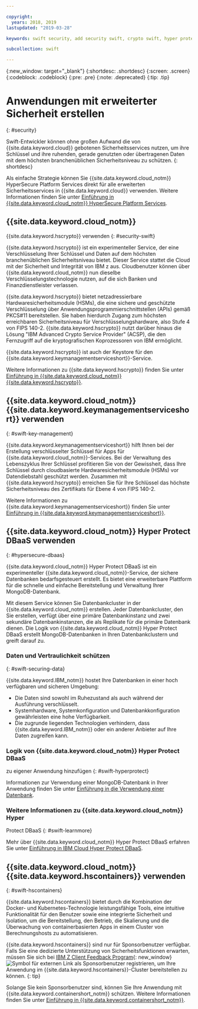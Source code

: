 ```yaml
---

copyright:
  years: 2018, 2019
lastupdated: "2019-03-28"

keywords: swift security, add security swift, crypto swift, hyper protect swift, ios hyper protect, dbaas swift, swift key management, swift advanced security

subcollection: swift

---
```


{:new_window: target="_blank"}
{:shortdesc: .shortdesc}
{:screen: .screen}
{:codeblock: .codeblock}
{:pre: .pre}
{:note: .deprecated}
{:tip: .tip} 

# Anwendungen mit erweiterter Sicherheit erstellen
{: #security}

Swift-Entwickler können ohne großen Aufwand die von
{{site.data.keyword.cloud}} gebotenen Sicherheitsservices nutzen, um
ihre Schlüssel und ihre ruhenden, gerade genutzten oder übertragenen Daten mit
dem höchsten branchenüblichen Sicherheitsniveau zu schützen.
{: shortdesc}

Als einfache Strategie können Sie
{{site.data.keyword.cloud_notm}} HyperSecure Platform Services direkt für
alle erweiterten Sicherheitsservices in {{site.data.keyword.cloud}}
verwenden. Weitere Informationen finden Sie unter [Einführung in {{site.data.keyword.cloud_notm}} HyperSecure Platform Services](/docs/services/hypersecure-platform/index.html#getting-started-with-ibm-cloud-hyper-protect-developer-starter-kits).

## {{site.data.keyword.cloud_notm}}
{{site.data.keyword.hscrypto}} verwenden
{: #security-swift}

{{site.data.keyword.hscrypto}} ist ein experimenteller Service,
der eine Verschlüsselung Ihrer Schlüssel und Daten auf dem höchsten
branchenüblichen Sicherheitsniveau bietet. Dieser Service stattet die Cloud mit
der Sicherheit und Integrität von IBM z aus. Cloudbenutzer können über
{{site.data.keyword.cloud_notm}} nun dieselbe
Verschlüsselungstechnologie nutzen, auf die sich Banken und
Finanzdienstleister verlassen.

{{site.data.keyword.hscrypto}} bietet netzadressierbare
Hardwaresicherheitsmodule (HSMs), die eine sichere und geschützte
Verschlüsselung über Anwendungsprogrammierschnittstellen (APIs) gemäß PKCS#11
bereitstellen. Sie haben hierdurch Zugang zum höchsten erreichbaren
Sicherheitsniveau für Verschlüsselungshardware, also Stufe 4 von FIPS 140-2.
{{site.data.keyword.hscrypto}} nutzt darüber hinaus die Lösung
"IBM Advanced Crypto Service Provider" (ACSP), die den Fernzugriff auf die kryptografischen
Koprozessoren von IBM ermöglicht.

{{site.data.keyword.hscrypto}} ist auch der Keystore für den
{{site.data.keyword.keymanagementserviceshort}}-Service.

Weitere Informationen zu {{site.data.keyword.hscrypto}} finden Sie unter [Einführung in {{site.data.keyword.cloud_notm}} {{site.data.keyword.hscrypto}}](/docs/services/hs-crypto?topic=hs-crypto-get-started#get-started).

## {{site.data.keyword.cloud_notm}} {{site.data.keyword.keymanagementserviceshort}} verwenden
{: #swift-key-management}

{{site.data.keyword.keymanagementserviceshort}} hilft Ihnen bei
der Erstellung verschlüsselter Schlüssel für Apps für
{{site.data.keyword.cloud_notm}}-Services. Bei der Verwaltung des
Lebenszyklus Ihrer Schlüssel profitieren Sie von der Gewissheit, dass Ihre
Schlüssel durch cloudbasierte Hardwaresicherheitsmodule (HSMs) vor
Datendiebstahl geschützt werden. Zusammen mit
{{site.data.keyword.hscrypto}} erreichen Sie für Ihre Schlüssel das
höchste Sicherheitsniveau des Zertifikats für Ebene 4 von FIPS 140-2.

Weitere Informationen zu {{site.data.keyword.keymanagementserviceshort}} finden Sie unter [Einführung in {{site.data.keyword.keymanagementserviceshort}}](/docs/services/key-protect?topic=key-protect-getting-started-tutorial#getting-started-tutorial).

## {{site.data.keyword.cloud_notm}} Hyper Protect DBaaS verwenden
{: #hypersecure-dbaas}

{{site.data.keyword.cloud_notm}} Hyper Protect DBaaS ist ein
experimenteller {{site.data.keyword.cloud_notm}}-Service, der sichere
Datenbanken bedarfsgesteuert erstellt. Es bietet eine erweiterbare
Plattform für die schnelle und einfache Bereitstellung und
Verwaltung Ihrer MongoDB-Datenbank.

Mit diesem Service können Sie Datenbankcluster in der
{{site.data.keyword.cloud_notm}} erstellen. Jeder Datenbankcluster, den
Sie erstellen, verfügt über eine primäre Datenbankinstanz und zwei sekundäre
Datenbankinstanzen, die als Replikate für die primäre Datenbank dienen. Die
Logik von
{{site.data.keyword.cloud_notm}} Hyper Protect DBaaS erstellt
MongoDB-Datenbanken in Ihren Datenbankclustern und greift darauf zu.

### Daten und Vertraulichkeit schützen
{: #swift-securing-data}

{{site.data.keyword.IBM_notm}} hostet Ihre Datenbanken in einer
hoch verfügbaren und sicheren Umgebung:
 * Die Daten sind sowohl im Ruhezustand als auch während der
Ausführung verschlüsselt.
 * Systemhardware, Systemkonfiguration und Datenbankkonfiguration
gewährleisten eine hohe Verfügbarkeit.
 * Die zugrunde liegenden Technologien verhindern, dass
{{site.data.keyword.IBM_notm}} oder ein anderer Anbieter auf Ihre
Daten zugreifen kann.

### Logik von {{site.data.keyword.cloud_notm}} Hyper Protect DBaaS
zu eigener Anwendung hinzufügen
{: #swift-hyperprotect}

Informationen zur Verwendung einer MongoDB-Datenbank in Ihrer Anwendung finden Sie unter [Einführung in die Verwendung einer Datenbank](/docs/swift/hypersecure_dbaas?topic=swift-create-database-cluster#creating-a-highly-available-and-secure-database).  

### Weitere Informationen zu {{site.data.keyword.cloud_notm}} Hyper
Protect DBaaS
{: #swift-learnmore}

Mehr über {{site.data.keyword.cloud_notm}} Hyper Protect DBaaS erfahren Sie unter [Einführung in IBM Cloud Hyper Protect DBaaS](/docs/services/hyper-protect-dbaas?topic=hyper-protect-dbaas-gettingstarted#gettingstarted).

## {{site.data.keyword.cloud_notm}} {{site.data.keyword.hscontainers}} verwenden
{: #swift-hscontainers}

{{site.data.keyword.hscontainers}} bietet durch die Kombination
der Docker- und Kubernetes-Technologie leistungsfähige Tools, eine intuitive
Funktionalität für den Benutzer sowie eine integrierte Sicherheit und
Isolation, um die Bereitstellung, den Betrieb, die Skalierung und die
Überwachung von containerbasierten Apps in einem Cluster von Berechnungshosts
zu automatisieren.

{{site.data.keyword.hscontainers}} sind nur für Sponsorbenutzer verfügbar. Falls Sie eine dedizierte Unterstützung von Sicherheitsfunktionen erwarten, müssen Sie sich bei [IBM Z Client Feedback Program](https://www-01.ibm.com/marketing/iwm/iwmdocs/web/cc/earlyprograms/zcustomer.shtml){: new_window} ![Symbol für externen Link](../../icons/launch-glyph.svg "Symbol für externen Link") als Sponsorbenutzer registrieren, um Ihre Anwendung im {{site.data.keyword.hscontainers}}-Cluster bereitstellen zu können.
{: tip}

Solange Sie kein Sponsorbenutzer sind, können Sie Ihre Anwendung mit {{site.data.keyword.containershort_notm}} schützen. Weitere
Informationen finden Sie unter [Einführung in {{site.data.keyword.containershort_notm}}](/docs/containers?topic=containers-container_index#container_index).
